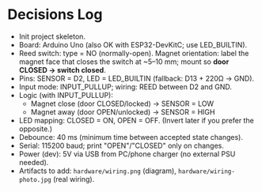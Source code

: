 # Decisions Log
- Init project skeleton.
- Board: Arduino Uno (also OK with ESP32-DevKitC; use LED_BUILTIN).
- Reed switch: type = NO (normally-open).
  Magnet orientation: label the magnet face that closes the switch at ~5–10 mm; mount so **door CLOSED → switch closed**.
- Pins: SENSOR = D2, LED = LED_BUILTIN (fallback: D13 + 220Ω → GND).
- Input mode: INPUT_PULLUP; wiring: REED between D2 and GND.
- Logic (with INPUT_PULLUP):
  - Magnet close (door CLOSED/locked)  → SENSOR = LOW
  - Magnet away  (door OPEN/unlocked) → SENSOR = HIGH
- LED mapping: CLOSED = ON, OPEN = OFF. (Invert later if you prefer the opposite.)
- Debounce: 40 ms (minimum time between accepted state changes).
- Serial: 115200 baud; print "OPEN"/"CLOSED" only on changes.
- Power (dev): 5V via USB from PC/phone charger (no external PSU needed).
- Artifacts to add: `hardware/wiring.png` (diagram), `hardware/wiring-photo.jpg` (real wiring).
